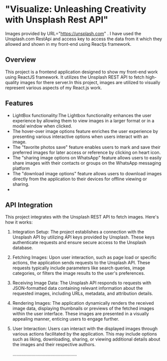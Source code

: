 # "Visualize: Unleashing Creativity with Unsplash Rest API"

  Images provided by URL="https://unsplash.com" .
    I have used the Unsplash.com RestApi and access key to access the data from it which they allowed and shown in my front-end using Reactjs framework.


## Overview

This project is a frontend application designed to show my front-end work using ReactJS framework. It utilizes the Unsplash REST API to fetch high-quality images for there server.In this project, images are utilized to visually represent various aspects of my React.js work.

## Features
- LightBox functionality:The Lightbox functionality enhances the user experience by allowing them to view images in a larger format or in a modal window when clicked.
- The hover-over image options feature enriches the user experience by presenting various interactive options when users interact with an image. 
- The "favorite photos save" feature enables users to mark and save their preferred images for later access or reference by clicking on heart icon.
- The "sharing image options on WhatsApp" feature allows users to easily share images with their contacts or groups on the WhatsApp messaging platform
- The "download image options" feature allows users to download images directly from the application to their devices for offline viewing or sharing.
- 




## API Integration

This project integrates with the Unsplash REST API to fetch images. Here's how it works:

1. Integration Setup: The project establishes a connection with the Unsplash API by utilizing API keys provided by Unsplash. These keys authenticate requests and ensure secure access to the Unsplash database.
2. Fetching Images: Upon user interaction, such as page load or specific actions, the application sends requests to the Unsplash API. These requests typically include parameters like search queries, image categories, or filters the image results to the user's preferences.
3. Receiving Image Data: The Unsplash API responds to requests with JSON-formatted data containing relevant information about the requested images, including URLs, metadata, and attribution details.
4. Rendering Images: The application dynamically renders the received image data, displaying thumbnails or previews of the fetched images within the user interface. These images are presented in a visually appealing manner, enticing users to engage further.
5. User Interaction: Users can interact with the displayed images through various actions facilitated by the application. This may include options such as liking, downloading, sharing, or viewing additional details about the images and their respective authors.

    ...................................................
